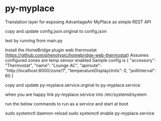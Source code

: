 # py-myplace

Translation layer for exposing AdvantageAir MyPlace as simple REST API

copy and update config.json.original to config.json

test by running from main.py 

Install the HomeBridge plugin web thermostat (https://github.com/phenotypic/homebridge-web-thermostat)
Assumes configured zones are temp sensor enabled 
Sample config is
{
    "accessory": "Thermostat",
    "name": "Lounge AC",
    "apiroute": "http://localhost:8000/zone/1",
    "temperatureDisplayUnits": 0,
    "pollInterval": 60
}

copy and update py-myplace.service.orginal to py-myplace.service

when you are happy link py-myplace.service into /etc/systemd/system

run the below commands to run as a service and start at boot

sudo systemctl daemon-reload
sudo systemctl enable py-myplace.service
